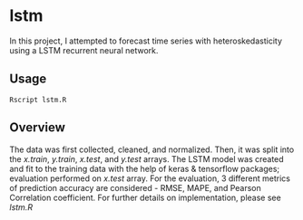 # lstm

In this project, I attempted to forecast time series with heteroskedasticity using a LSTM recurrent neural network.

## Usage
```
Rscript lstm.R
```
## Overview
The data was first collected, cleaned, and normalized. Then, it was split into the *x.train*, *y.train*, *x.test*, and *y.test* arrays. 
The LSTM model was created and fit to the training data with the help of keras & tensorflow packages; evaluation performed on *x.test* array. 
For the evaluation, 3 different metrics of prediction accuracy are considered - RMSE, MAPE, and Pearson Correlation coefficient.
For further details on implementation, please see *lstm.R*


